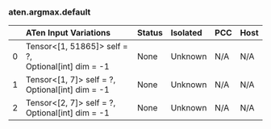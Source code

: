 ### aten.argmax.default
|    | ATen Input Variations                                  | Status   | Isolated   | PCC   | Host   |
|---:|:-------------------------------------------------------|:---------|:-----------|:------|:-------|
|  0 | Tensor<[1, 51865]> self = ?,<br>Optional[int] dim = -1 | None     | Unknown    | N/A   | N/A    |
|  1 | Tensor<[1, 7]> self = ?,<br>Optional[int] dim = -1     | None     | Unknown    | N/A   | N/A    |
|  2 | Tensor<[2, 7]> self = ?,<br>Optional[int] dim = -1     | None     | Unknown    | N/A   | N/A    |

